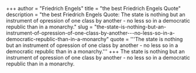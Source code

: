 +++
author = "Friedrich Engels"
title = "the best Friedrich Engels Quote"
description = "the best Friedrich Engels Quote: The state is nothing but an instrument of opression of one class by another - no less so in a democratic republic than in a monarchy."
slug = "the-state-is-nothing-but-an-instrument-of-opression-of-one-class-by-another---no-less-so-in-a-democratic-republic-than-in-a-monarchy"
quote = '''The state is nothing but an instrument of opression of one class by another - no less so in a democratic republic than in a monarchy.'''
+++
The state is nothing but an instrument of opression of one class by another - no less so in a democratic republic than in a monarchy.
